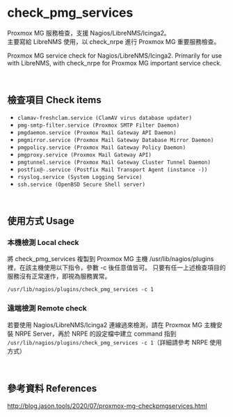 # check_pmg_services
  
Proxmox MG 服務檢查，支援 Nagios/LibreNMS/Icinga2。  
主要寫給 LibreNMS 使用，以 check_nrpe 進行 Proxmox MG 重要服務檢查。    

Proxmox MG service check for Nagios/LibreNMS/Icinga2.
Primarily for use with LibreNMS, with check_nrpe for Proxmox MG important service check.  

   
&nbsp;&nbsp;
&nbsp;&nbsp;
  

## 檢查項目 Check items
* `clamav-freshclam.service (ClamAV virus database updater)`
* `pmg-smtp-filter.service (Proxmox SMTP Filter Daemon)`
* `pmgdaemon.service (Proxmox Mail Gateway API Daemon)`
* `pmgmirror.service (Proxmox Mail Gateway Database Mirror Daemon)`
* `pmgpolicy.service (Proxmox Mail Gateway Policy Daemon)`
* `pmgproxy.service (Proxmox Mail Gateway API)`
* `pmgtunnel.service (Proxmox Mail Gateway Cluster Tunnel Daemon)`
* `postfix@-.service (Postfix Mail Transport Agent (instance -))`
* `rsyslog.service (System Logging Service)`
* `ssh.service (OpenBSD Secure Shell server)`


   
&nbsp;&nbsp;
&nbsp;&nbsp;
   
## 使用方式 Usage

### 本機檢測 Local check 
  
將 check_pmg_services 複製到 Proxmox MG 主機 /usr/lib/nagios/plugins 裡，在該主機使用以下指令，參數 -c 後任意值皆可。
只要有任一上述檢查項目的服務沒有正常運作，即視為服務異常。
  
```/usr/lib/nagios/plugins/check_pmg_services -c 1```
  
  
### 遠端檢測 Remote check
  
    
若要使用 Nagios/LibreNMS/Icinga2 連線過來檢測，請在 Proxmox MG 主機安裝 NRPE Server，再於 NRPE 的設定檔中建立 command 指到 ```/usr/lib/nagios/plugins/check_pmg_services -c 1```（詳細請參考 NRPE 使用方式）

   
&nbsp;&nbsp;
&nbsp;&nbsp;
  
## 參考資料 References

http://blog.jason.tools/2020/07/proxmox-mg-checkpmgservices.html


